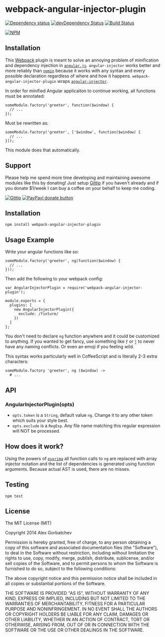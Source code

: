 # webpack-angular-injector-plugin

[![Dependency status](http://img.shields.io/david/alexgorbatchev/webpack-angular-injector-plugin.svg?style=flat)](https://david-dm.org/alexgorbatchev/webpack-angular-injector-plugin)
[![devDependency Status](http://img.shields.io/david/dev/alexgorbatchev/webpack-angular-injector-plugin.svg?style=flat)](https://david-dm.org/alexgorbatchev/webpack-angular-injector-plugin#info=devDependencies)
[![Build Status](http://img.shields.io/travis/alexgorbatchev/webpack-angular-injector-plugin.svg?style=flat&branch=master)](https://travis-ci.org/alexgorbatchev/webpack-angular-injector-plugin)

[![NPM](https://nodei.co/npm/webpack-angular-injector-plugin.svg?style=flat)](https://npmjs.org/package/webpack-angular-injector-plugin)

## Installation

This [Webpack](http://webpack.github.io/) plugin is meant to solve an annoying problem of minification and dependency injection in [`angular.js`](https://www.angularjs.org). `angular-injector` works better and more reliably than [`ngmin`](https://www.npmjs.org/package/ngmin) because it works with any syntax and every possible declaration regardless of where and how it happens. `webpack-angular-injector-plugin` wraps [`angular-injector`](https://github.com/alexgorbatchev/angular-injector).

In order for minified Angular applicaiton to continue working, all functions must be annotated:

    someModule.factory('greeter', function($window) {
      // ...
    });

Must be rewritten as:

    someModule.factory('greeter', ['$window', function($window) {
      // ...
    }]);

This module does that automatically.

## Support

Please help me spend more time developing and maintaining awesome modules like this by donating! Just setup [Gittip](http://gittip.com) if you haven't already and if you donate $1/week I can buy a coffee on your behalf to keep me coding.

[![Gittip](http://img.shields.io/gittip/alexgorbatchev.svg)](https://www.gittip.com/alexgorbatchev/)
[![PayPayl donate button](http://img.shields.io/paypal/donate.png?color=yellow)](https://www.paypal.com/cgi-bin/webscr?cmd=_s-xclick&hosted_button_id=PSDPM9268P8RW "Donate once-off to this project using Paypal")

## Installation

    npm install webpack-angular-injector-plugin

## Usage Example

Write your angular functions like so:

    someModule.factory('greeter', ng(function($window) {
      // ...
    }));

Then add the following to your webpack config:

    var AngularInjectorPlugin = require('webpack-angular-injector-plugin');

    module.exports = {
      plugins: [
        new AngularInjectorPlugin({
          exclude: /fixture/
        })
      ]
    };

You don't need to declare `ng` function anywhere and it could be customized to anything. If you wanted to get fancy, use something like `ƒ` or `∑` to never have any naming conflicts. Or even an emoji if you feeling wild.

This syntax works particularly well in CoffeeScript and is literally 2-3 extra characters:

    someModule.factory 'greeter', ng ($window) ->
      # ...

## API

### AngularInjectorPlugin(opts)

* `opts.token` is a `String`, default value `ng`. Change it to any other token which suits your style best.
* `opts.exclude` is a `RegExp`. Any file name matching this regular expression will NOT be processed.

## How does it work?

Using the powers of [`esprima`](https://github.com/ariya/esprima) all function calls to `ng` are replaced with array injector notation and the list of dependencies is generated using function arguments. Because actual AST is used, there are no misses.

## Testing

    npm test

## License

The MIT License (MIT)

Copyright 2014 Alex Gorbatchev

Permission is hereby granted, free of charge, to any person obtaining a copy
of this software and associated documentation files (the "Software"), to deal
in the Software without restriction, including without limitation the rights
to use, copy, modify, merge, publish, distribute, sublicense, and/or sell
copies of the Software, and to permit persons to whom the Software is
furnished to do so, subject to the following conditions:

The above copyright notice and this permission notice shall be included in
all copies or substantial portions of the Software.

THE SOFTWARE IS PROVIDED "AS IS", WITHOUT WARRANTY OF ANY KIND, EXPRESS OR
IMPLIED, INCLUDING BUT NOT LIMITED TO THE WARRANTIES OF MERCHANTABILITY,
FITNESS FOR A PARTICULAR PURPOSE AND NONINFRINGEMENT. IN NO EVENT SHALL THE
AUTHORS OR COPYRIGHT HOLDERS BE LIABLE FOR ANY CLAIM, DAMAGES OR OTHER
LIABILITY, WHETHER IN AN ACTION OF CONTRACT, TORT OR OTHERWISE, ARISING FROM,
OUT OF OR IN CONNECTION WITH THE SOFTWARE OR THE USE OR OTHER DEALINGS IN
THE SOFTWARE.